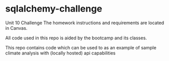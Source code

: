 # sqlalchemy-challenge

Unit 10 Challenge The homework instructions and requirements are located in Canvas.

All code used in this repo is aided by the bootcamp and its classes.

This repo contains code which can be used to as an example of sample climate analysis with (locally hosted) api capabilities